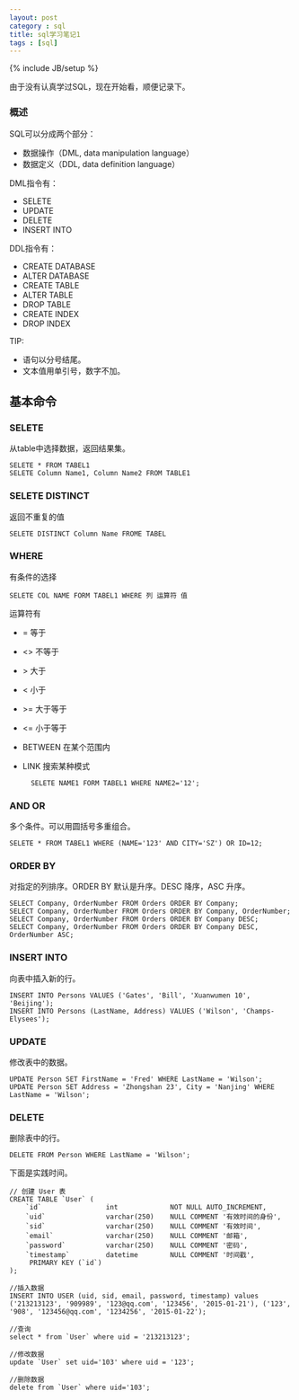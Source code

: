 ```yaml
---
layout: post
category : sql
title: sql学习笔记1
tags : [sql]
---
```

{% include JB/setup %}

由于没有认真学过SQL，现在开始看，顺便记录下。

### 概述

SQL可以分成两个部分：

* 数据操作（DML, data manipulation language）
* 数据定义（DDL, data definition language）

DML指令有：

* SELETE
* UPDATE
* DELETE
* INSERT INTO

DDL指令有：

* CREATE DATABASE
* ALTER DATABASE
* CREATE TABLE
* ALTER TABLE
* DROP TABLE
* CREATE INDEX
* DROP INDEX

TIP: 

* 语句以分号结尾。
* 文本值用单引号，数字不加。

## 基本命令

### SELETE
从table中选择数据，返回结果集。

	SELETE * FROM TABEL1
	SELETE Column Name1, Column Name2 FROM TABLE1

### SELETE DISTINCT
返回不重复的值

	SELETE DISTINCT Column Name FROME TABEL

### WHERE
有条件的选择

	SELETE COL NAME FORM TABEL1 WHERE 列 运算符 值

运算符有

* = 等于
* <> 不等于
* <span>></span> 大于
* < 小于
* <span>>=</span> 大于等于
* <span><=</span> 小于等于
* BETWEEN 在某个范围内
* LINK 搜索某种模式

		SELETE NAME1 FORM TABEL1 WHERE NAME2='12';

### AND OR
多个条件。可以用圆括号多重组合。

	SELETE * FROM TABEL1 WHERE (NAME='123' AND CITY='SZ') OR ID=12;

### ORDER BY
对指定的列排序。ORDER BY 默认是升序。DESC 降序，ASC 升序。

	SELECT Company, OrderNumber FROM Orders ORDER BY Company;
	SELECT Company, OrderNumber FROM Orders ORDER BY Company, OrderNumber;
	SELECT Company, OrderNumber FROM Orders ORDER BY Company DESC;
	SELECT Company, OrderNumber FROM Orders ORDER BY Company DESC, OrderNumber ASC;

### INSERT INTO
向表中插入新的行。

	INSERT INTO Persons VALUES ('Gates', 'Bill', 'Xuanwumen 10', 'Beijing');
	INSERT INTO Persons (LastName, Address) VALUES ('Wilson', 'Champs-Elysees');

### UPDATE
修改表中的数据。

	UPDATE Person SET FirstName = 'Fred' WHERE LastName = 'Wilson';
	UPDATE Person SET Address = 'Zhongshan 23', City = 'Nanjing' WHERE LastName = 'Wilson';

### DELETE
删除表中的行。

	DELETE FROM Person WHERE LastName = 'Wilson';

下面是实践时间。

	// 创建 User 表
	CREATE TABLE `User` (
	    `id`                int             NOT NULL AUTO_INCREMENT,
	    `uid`               varchar(250)    NULL COMMENT '有效时间的身份',
	    `sid`               varchar(250)    NULL COMMENT '有效时间',
	    `email`             varchar(250)    NULL COMMENT '邮箱',
	    `password`        	varchar(250)    NULL COMMENT '密码',
	    `timestamp`         datetime        NULL COMMENT '时间戳',
	     PRIMARY KEY (`id`)
	);

	//插入数据
	INSERT INTO USER (uid, sid, email, password, timestamp) values ('213213123', '909989', '123@qq.com', '123456', '2015-01-21'), ('123', '908', '123456@qq.com', '1234256', '2015-01-22');

	//查询
	select * from `User` where uid = '213213123';

	//修改数据
	update `User` set uid='103' where uid = '123';

	//删除数据
	delete from `User` where uid='103';



